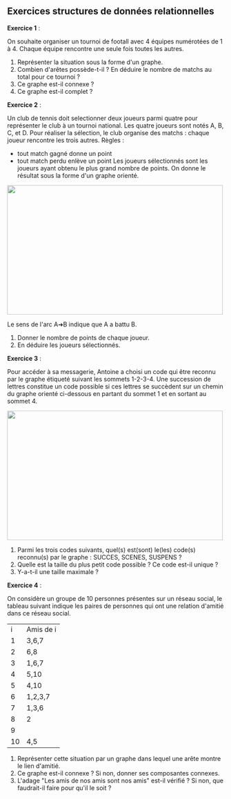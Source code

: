 ## Exercices structures de données relationnelles

**Exercice 1** :  

On souhaite organiser un tournoi de footall avec 4 équipes numérotées de 1 à 4. Chaque équipe rencontre une seule fois toutes les autres.

1. Représenter la situation sous la forme d'un graphe.
2. Combien d'arêtes possède-t-il ? En déduire le nombre de matchs au total pour ce tournoi ?
3. Ce graphe est-il connexe ?
4. Ce graphe est-il complet ?

**Exercice 2** :  

Un club de tennis doit selectionner deux joueurs parmi quatre pour représenter le club à un tournoi national. Les quatre joueurs sont notés A, B, C, et D. Pour réaliser la sélection, le club organise des matchs : chaque joueur rencontre les trois autres.
Règles : 
- tout match gagné donne un point
- tout match perdu enlève un point
Les joueurs sélectionnés sont les joueurs ayant obtenu le plus grand nombre de points. On donne le résultat sous la forme d'un graphe orienté.

<img src="Assets/3_ex2.png" width="500" height="300">

Le sens de l'arc A➔B indique que A a battu B.

1. Donner le nombre de points de chaque joueur.
2. En déduire les joueurs sélectionnés.


**Exercice 3** :

Pour accéder à sa messagerie, Antoine a choisi un code qui être reconnu par le graphe étiqueté suivant les sommets 1-2-3-4. Une succession de lettres constitue un code possible si ces lettres se succèdent sur un chemin du graphe orienté ci-dessous en partant du sommet 1 et en sortant au sommet 4.

<img src="Assets/Ex3_3.png" width="500" height="300"> 

1. Parmi les trois codes suivants, quel(s) est(sont) le(les) code(s) reconnu(s) par le graphe : SUCCES, SCENES, SUSPENS ?
2. Quelle est la taille du plus petit code possible ? Ce code est-il unique ?
3. Y-a-t-il une taille maximale ?

**Exercice 4** : 

On considère un groupe de 10 personnes présentes sur un réseau social, le tableau suivant indique les paires de personnes qui ont une relation d'amitié dans ce réseau social.

<table>
<tr>
<td>i
</td>
<td>Amis de i
</td>
</tr>
<tr>
<td>1
</td>
<td>3,6,7
</td>
</tr>
<tr>
<td>2
</td>
<td>6,8
</td>
</tr>
<tr>
<td>3
</td>
<td>1,6,7
</td>
</tr>
<tr>
<td>4
</td>
<td>5,10
</td>
</tr>
<tr>
<td>5
</td>
<td>4,10
</td>
</tr>
<tr>
<td>6
</td>
<td>1,2,3,7
</td>
</tr>
<tr>
<td>7
</td>
<td>1,3,6
</td>
</tr>
<tr>
<td>8
</td>
<td>2
</td>
</tr>
<tr>
<td>9
</td>
<td>
</td>
</tr>
<tr>
<td>10
</td>
<td>4,5
</td>
</tr>
</table>

1. Représenter cette situation par un graphe dans lequel une arête montre le lien d'amitié.
2. Ce graphe est-il connexe ? Si non, donner ses composantes connexes.
3. L'adage "Les amis de nos amis sont nos amis" est-il vérifié ? Si non, que faudrait-il faire pour qu'il le soit ?


